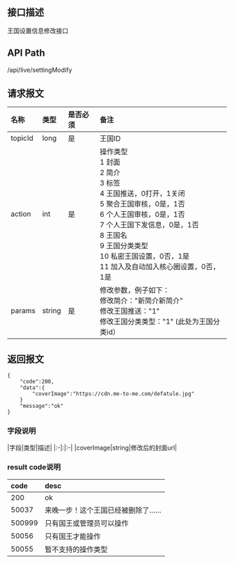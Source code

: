 ## 接口描述
王国设置信息修改接口

## API Path
/api/live/settingModify

## 请求报文
|名称|类型|是否必须|备注|
|:-|:-|:-|:-|
|topicId|long|是|王国ID|
|action|int|是|操作类型<BR>1 封面<BR>2 简介<BR>3 标签<BR>4 王国推送，0打开，1关闭<BR>5 聚合王国审核，0是，1否<BR>6 个人王国审核，0是，1否<BR>7 个人王国下发信息，0是，1否<BR>8 王国名<BR>9 王国分类类型<BR>10 私密王国设置，0否，1是<BR>11 加入及自动加入核心圈设置，0否，1是|
|params|string|是|修改参数，例子如下：<BR>修改简介："新简介新简介"<BR>修改王国推送："1"<BR>修改王国分类类型："1" (此处为王国分类id）|

## 返回报文
	{
		"code":200,
		"data":{
			"coverImage":"https://cdn.me-to-me.com/defatule.jpg"
		}
		"message":"ok"
	}


### 字段说明
|字段|类型|描述|
|:-|:|:-|
|coverImage|string|修改后的封面url|


### result code说明
|code|desc|
|:-|:-|
|200|ok|
|50037|来晚一步！这个王国已经被删除了……|
|500999|只有国王或管理员可以操作|
|50056|只有国王才能操作|
|50055|暂不支持的操作类型|